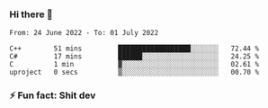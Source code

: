 ### Hi there 👋
<!--START_SECTION:waka-->

```text
From: 24 June 2022 - To: 01 July 2022

C++        51 mins         ██████████████████░░░░░░░   72.44 %
C#         17 mins         ██████░░░░░░░░░░░░░░░░░░░   24.25 %
C          1 min           ▓░░░░░░░░░░░░░░░░░░░░░░░░   02.61 %
uproject   0 secs          ▒░░░░░░░░░░░░░░░░░░░░░░░░   00.70 %
```

<!--END_SECTION:waka-->
<!--
**TG4LAaron/TG4LAaron** is a ✨ _special_ ✨ repository because its `README.md` (this file) appears on your GitHub profile.

Here are some ideas to get you started:

- 🔭 I’m currently working on ...
- 🌱 I’m currently learning ...
- 👯 I’m looking to collaborate on ...
- 🤔 I’m looking for help with ...
- 💬 Ask me about ...
- 📫 How to reach me: ...
- 😄 Pronouns: ...
- ⚡ Fun fact: ...
-->
### ⚡ Fun fact: Shit dev
